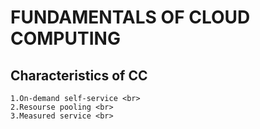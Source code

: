 # FUNDAMENTALS OF CLOUD COMPUTING <br>
## Characteristics of CC <br>
    1.On-demand self-service <br>
    2.Resourse pooling <br>
    3.Measured service <br>
